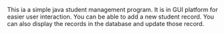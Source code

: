 This ia a simple java student management program.
It is in GUI platform for easier user interaction.
You can be able to add a new student record.
You can also display the records in the database and update those record. 
